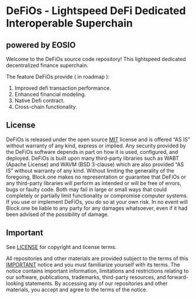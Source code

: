 
# DeFiOs - Lightspeed DeFi Dedicated Interoperable Superchain 
## powered by EOSIO

Welcome to the DeFiOs source code repository! This lightspeed dedicated decentralized finance superchain.


The feature DeFiOs provide ( in roadmap ):

1. Improved defi transaction performance.
2. Enhanced financial modeling.
3. Native Defi contract.
4. Cross-chain functionality.


## License

DeFiOs is released under the open source [MIT](./LICENSE) license and is offered “AS IS” without warranty of any kind, express or implied. Any security provided by the DeFiOs software depends in part on how it is used, configured, and deployed. DeFiOs is built upon many third-party libraries such as WABT (Apache License) and WAVM (BSD 3-clause) which are also provided “AS IS” without warranty of any kind. Without limiting the generality of the foregoing, Block.one makes no representation or guarantee that DeFiOs or any third-party libraries will perform as intended or will be free of errors, bugs or faulty code. Both may fail in large or small ways that could completely or partially limit functionality or compromise computer systems. If you use or implement DeFiOs, you do so at your own risk. In no event will Block.one be liable to any party for any damages whatsoever, even if it had been advised of the possibility of damage.  

## Important

See [LICENSE](./LICENSE) for copyright and license terms.

All repositories and other materials are provided subject to the terms of this [IMPORTANT](./IMPORTANT.md) notice and you must familiarize yourself with its terms.  The notice contains important information, limitations and restrictions relating to our software, publications, trademarks, third-party resources, and forward-looking statements.  By accessing any of our repositories and other materials, you accept and agree to the terms of the notice.
